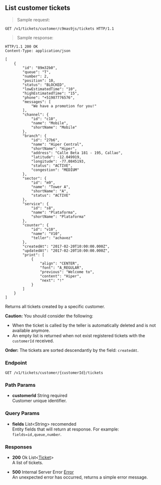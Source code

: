 
## List customer tickets

> Sample request:

```http
GET /v1/tickets/customer/c9mas9js/tickets HTTP/1.1
```

> Sample response:

```http
HTTP/1.1 200 OK
Content-Type: application/json

[
    {
        "id": "89m32b0",
        "queue": "T",
        "number": 2,
        "position": 10,
        "status": "BLOCKED",
        "lowEstimatedTime": "10",
        "highEstimatedTime": "15",
        "phone": "+51987776576",
        "messages": [
            "We have a promotion for you!"
        ],
        "channel": {
            "id": "c10",
            "name": "Mobile",
            "shortName": "Mobile"
        },
        "branch": {
            "id": "27b6",
            "name": "Hiper Central",
            "shortName": "Hiper",
            "address": "Calle Beta 181 - 195, Callao",
            "latitude": -12.049919,
            "longitude": -77.0845193,
            "status": "ACTIVE",
            "congestion": "MEDIUM"
        },
        "sector": {
            "id": "m9",
            "name": "Tower A",
            "shortName": "A",
            "status": "ACTIVE"
        },
        "service": {
            "id": "s8",
            "name": "Plataforma",
            "shortName": "Plataforma"
        },
        "counter": {
            "id": "v10",
            "name": "V10",
            "teller": "achavez"
        },
        "createdAt": "2017-02-20T10:00:00.000Z",
        "updatedAt": "2017-02-20T10:00:00.000Z",
        "print": [
            {
                "align": "CENTER",
                "font": "A_REGULAR",
                "previous": "Welcome to",
                "content": "Hiper",
                "next": "!"
            }
        ]
    }
]
```

Returns all tickets created by a specific customer.

<aside class="warning">
<strong>Caution:</strong>
You should consider the following:
<ul>
    <li>When the ticket is called by the teller is automatically deleted and is not available anymore.</li>
    <li>An empty list is returned when not exist registered tickets with the <code>customerId</code> received.</li>
<ul>
</aside>

<aside class="notice">
<strong>Order:</strong>
The tickets are sorted descendantly by the field: <code>createdAt</code>.
</aside>

### Endpoint

`GET /v1/tickets/customer/{customerId}/tickets`

### Path Params

* **customerId** <span class="param-type">String</span> <span class="required-param">required</span> <br> Customer unique identifier.

### Query Params

* **fields** <span class="param-type">List\<String\></span> <span class="recomended-param">recomended</span><br>
Entity fields that will return at response. For example: `fields=id,queue,number`.

### Responses

* **200** <span class="verb-description">Ok</span> <span class="param-type">List\<[Ticket](#ticket)\></span><br>
A list of tickets.

* **500** <span class="verb-description">Internal Server Error</span> <span class="param-type">[Error](#error)</span><br>
An unexpected error has occurred, returns a simple error message.
